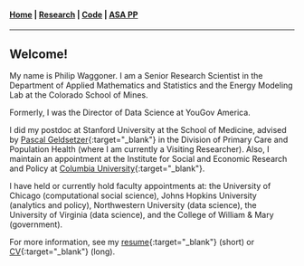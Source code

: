 #### [Home](https://pdwaggoner.github.io) | [Research](/Research.md) | [Code](/Code.md) | [ASA PP](/ASA.md)
___________

## Welcome!

My name is Philip Waggoner. I am a Senior Research Scientist in the Department of Applied Mathematics and Statistics and the Energy Modeling Lab at the Colorado School of Mines. 

Formerly, I was the Director of Data Science at YouGov America. 

I did my postdoc at Stanford University at the School of Medicine, advised by [Pascal Geldsetzer](https://profiles.stanford.edu/pascal-geldsetzer){:target="_blank"} in the Division of Primary Care and Population Health (where I am currently a Visiting Researcher). Also, I maintain an appointment at the Institute for Social and Economic Research and Policy at [Columbia University](http://iserp.columbia.edu/people/philip-d-waggoner){:target="_blank"}.

I have held or currently hold faculty appointments at: the University of Chicago (computational social science), Johns Hopkins University (analytics and policy), Northwestern University (data science), the University of Virginia (data science), and the College of William & Mary (government).

For more information, see my [resume](https://www.dropbox.com/s/cqkdj0mmceglh4v/Philip%20Waggoner_Resume.pdf?dl=0){:target="_blank"} (short) or [CV](https://www.dropbox.com/s/c9sa17y6j4y5o45/Philip%20Waggoner_CV.pdf?dl=0){:target="_blank"} (long).
